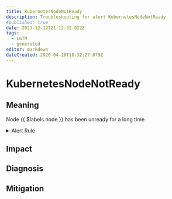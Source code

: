 ```yaml
---
title: KubernetesNodeNotReady
description: Troubleshooting for alert KubernetesNodeNotReady
#published: true
date: 2023-12-12T21:12:32.022Z
tags: 
  - LGTM
  - generated
editor: markdown
dateCreated: 2020-04-10T18:32:27.079Z
---
```


# KubernetesNodeNotReady

## Meaning
[//]: # "Short paragraph that explains what the alert means"
Node {{ $labels.node }} has been unready for a long time

<details>
  <summary>Alert Rule</summary>

{{% rule "kubernetes/kubestate-exporter.yml" "KubernetesNodeNotReady" %}}

{{% comment %}}

```yaml
alert: KubernetesNodeNotReady
expr: kube_node_status_condition{condition="Ready",status="true"} == 0
for: 10m
labels:
    severity: critical
annotations:
    summary: Kubernetes Node ready (node {{ $labels.node }})
    description: |-
        Node {{ $labels.node }} has been unready for a long time
          VALUE = {{ $value }}
          LABELS = {{ $labels }}
    runbook: https://github.com/srerun/prometheus-alerts/blob/main/content/runbooks/kubestate-exporter/KubernetesNodeNotReady.md

```

{{% /comment %}}

</details>


## Impact
[//]: # "What could / will happen if the alert is not addressed"



## Diagnosis
[//]: # "Steps to take to identify the cause of the problem"



## Mitigation
[//]: # "The steps necessary to resolve the alert"

